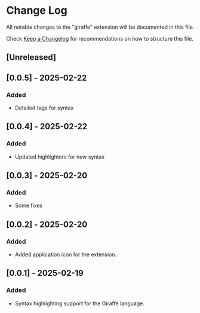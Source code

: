 # Change Log

All notable changes to the "giraffe" extension will be documented in this file.

Check [Keep a Changelog](http://keepachangelog.com/) for recommendations on how to structure this file.

## [Unreleased]

## [0.0.5] - 2025-02-22
### Added
- Detailed tags for syntax

## [0.0.4] - 2025-02-22
### Added
- Updated highlighters for new syntax

## [0.0.3] - 2025-02-20
### Added
- Some fixes

## [0.0.2] - 2025-02-20
### Added
- Added application icon for the extension.

## [0.0.1] - 2025-02-19
### Added
- Syntax highlighting support for the Giraffe language.